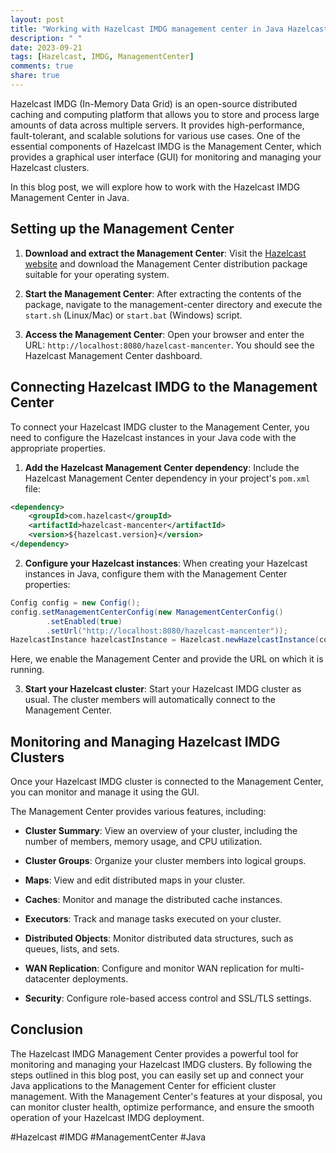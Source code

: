 ```yaml
---
layout: post
title: "Working with Hazelcast IMDG management center in Java Hazelcast"
description: " "
date: 2023-09-21
tags: [Hazelcast, IMDG, ManagementCenter]
comments: true
share: true
---
```


Hazelcast IMDG (In-Memory Data Grid) is an open-source distributed caching and computing platform that allows you to store and process large amounts of data across multiple servers. It provides high-performance, fault-tolerant, and scalable solutions for various use cases. One of the essential components of Hazelcast IMDG is the Management Center, which provides a graphical user interface (GUI) for monitoring and managing your Hazelcast clusters.

In this blog post, we will explore how to work with the Hazelcast IMDG Management Center in Java.

## Setting up the Management Center

1. **Download and extract the Management Center**: Visit the [Hazelcast website](https://hazelcast.org/) and download the Management Center distribution package suitable for your operating system.

2. **Start the Management Center**: After extracting the contents of the package, navigate to the management-center directory and execute the `start.sh` (Linux/Mac) or `start.bat` (Windows) script.

3. **Access the Management Center**: Open your browser and enter the URL: `http://localhost:8080/hazelcast-mancenter`. You should see the Hazelcast Management Center dashboard.

## Connecting Hazelcast IMDG to the Management Center

To connect your Hazelcast IMDG cluster to the Management Center, you need to configure the Hazelcast instances in your Java code with the appropriate properties.

1. **Add the Hazelcast Management Center dependency**: Include the Hazelcast Management Center dependency in your project's `pom.xml` file:

```xml
<dependency>
    <groupId>com.hazelcast</groupId>
    <artifactId>hazelcast-mancenter</artifactId>
    <version>${hazelcast.version}</version>
</dependency>
```

2. **Configure your Hazelcast instances**: When creating your Hazelcast instances in Java, configure them with the Management Center properties:

```java
Config config = new Config();
config.setManagementCenterConfig(new ManagementCenterConfig()
        .setEnabled(true)
        .setUrl("http://localhost:8080/hazelcast-mancenter"));
HazelcastInstance hazelcastInstance = Hazelcast.newHazelcastInstance(config);
```

Here, we enable the Management Center and provide the URL on which it is running.

3. **Start your Hazelcast cluster**: Start your Hazelcast IMDG cluster as usual. The cluster members will automatically connect to the Management Center.

## Monitoring and Managing Hazelcast IMDG Clusters

Once your Hazelcast IMDG cluster is connected to the Management Center, you can monitor and manage it using the GUI.

The Management Center provides various features, including:

- **Cluster Summary**: View an overview of your cluster, including the number of members, memory usage, and CPU utilization.

- **Cluster Groups**: Organize your cluster members into logical groups.

- **Maps**: View and edit distributed maps in your cluster.

- **Caches**: Monitor and manage the distributed cache instances.

- **Executors**: Track and manage tasks executed on your cluster.

- **Distributed Objects**: Monitor distributed data structures, such as queues, lists, and sets.

- **WAN Replication**: Configure and monitor WAN replication for multi-datacenter deployments.

- **Security**: Configure role-based access control and SSL/TLS settings.

## Conclusion

The Hazelcast IMDG Management Center provides a powerful tool for monitoring and managing your Hazelcast IMDG clusters. By following the steps outlined in this blog post, you can easily set up and connect your Java applications to the Management Center for efficient cluster management. With the Management Center's features at your disposal, you can monitor cluster health, optimize performance, and ensure the smooth operation of your Hazelcast IMDG deployment.

#Hazelcast #IMDG #ManagementCenter #Java